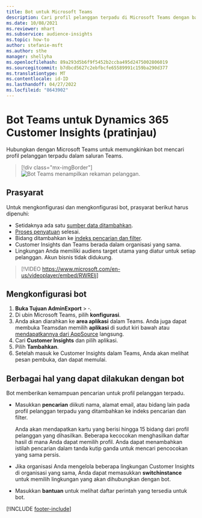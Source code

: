 ```yaml
---
title: Bot untuk Microsoft Teams
description: Cari profil pelanggan terpadu di Microsoft Teams dengan bantuan bot.
ms.date: 10/08/2021
ms.reviewer: mhart
ms.subservice: audience-insights
ms.topic: how-to
author: stefanie-msft
ms.author: sthe
manager: shellyha
ms.openlocfilehash: 89a293d5b6f9f5452b2ccba495d2475002806019
ms.sourcegitcommit: b7dbcd5627c2ebfbcfe65589991c159ba290d377
ms.translationtype: MT
ms.contentlocale: id-ID
ms.lasthandoff: 04/27/2022
ms.locfileid: "8643902"
---
```

# <a name="teams-bot-for-dynamics-365-customer-insights-preview"></a>Bot Teams untuk Dynamics 365 Customer Insights (pratinjau)

Hubungkan dengan Microsoft Teams untuk memungkinkan bot mencari profil pelanggan terpadu dalam saluran Teams.

> [!div class="mx-imgBorder"]
> ![Bot Teams menampilkan rekaman pelanggan.](media/teams-bot.png "Bot Teams menampilkan rekaman pelanggan")

## <a name="prerequisites"></a>Prasyarat

Untuk mengkonfigurasi dan mengkonfigurasi bot, prasyarat berikut harus dipenuhi:

- Setidaknya ada satu [sumber data ditambahkan](data-sources.md).
- [Proses penyatuan](data-unification.md) selesai.
- Bidang ditambahkan ke [indeks pencarian dan filter](search-filter-index.md).
- Customer Insights dan Teams berada dalam organisasi yang sama.
- Lingkungan Anda memiliki audiens target utama yang diatur untuk setiap pelanggan. Akun bisnis tidak didukung.


> [!VIDEO https://www.microsoft.com/en-us/videoplayer/embed/RWRElj]

## <a name="configure-the-bot"></a>Mengkonfigurasi bot

1. **Buka Tujuan AdminExport** > **·**.
1. Di ubin Microsoft Teams, pilih **konfigurasi**.
1. Anda akan diarahkan ke **area aplikasi** dalam Teams. Anda juga dapat membuka Teamsdan memilih **aplikasi** di sudut kiri bawah atau [mendapatkannya dari AppSource](https://go.microsoft.com/fwlink/?linkid=2124104) langsung.
1. Cari **Customer Insights** dan pilih aplikasi.
1. Pilih **Tambahkan**.
1. Setelah masuk ke Customer Insights dalam Teams, Anda akan melihat pesan pembuka, dan dapat memulai.

## <a name="things-you-can-do-with-the-bot"></a>Berbagai hal yang dapat dilakukan dengan bot

Bot memberikan kemampuan pencarian untuk profil pelanggan terpadu.

- Masukkan **pencarian** diikuti nama, alamat email, atau bidang lain pada profil pelanggan terpadu yang ditambahkan ke indeks pencarian dan filter.

  Anda akan mendapatkan kartu yang berisi hingga 15 bidang dari profil pelanggan yang dihasilkan. Beberapa kecocokan menghasilkan daftar hasil di mana Anda dapat memilih profil. Anda dapat menambahkan istilah pencarian dalam tanda kutip ganda untuk mencari pencocokan yang sama persis.

- Jika organisasi Anda mengelola beberapa lingkungan Customer Insights di organisasi yang sama, Anda dapat memasukkan **switchinstance** untuk memilih lingkungan yang akan dihubungkan dengan bot.

- Masukkan **bantuan** untuk melihat daftar perintah yang tersedia untuk bot.  


[!INCLUDE [footer-include](includes/footer-banner.md)]